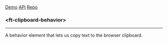 [Demo](https://filethis.github.io/ft-clipboard-behavior/components/ft-clipboard-behavior/demo/)    [API](https://filethis.github.io/ft-clipboard-behavior/components/ft-clipboard-behavior/)    [Repo](https://github.com/filethis/ft-clipboard-behavior)

### \<ft-clipboard-behavior\>

-----------------------------------------------------------

A behavior element that lets us copy text to the browser clipboard.